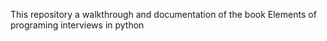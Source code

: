This repository a walkthrough and documentation of the book Elements of programing interviews in python
